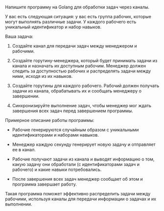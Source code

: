 Напишите программу на Golang для обработки задач через каналы.

У вас есть следующая ситуация: у вас есть группа рабочих, которые могут выполнять различные задачи. У каждого рабочего есть уникальный идентификатор и набор навыков.

Ваша задача:

1. Создайте канал для передачи задач между менеджером и рабочими.

2. Создайте горутину-менеджера, который будет принимать задачи из канала и назначать их доступным рабочим. Менеджер должен следить за доступностью рабочих и распределять задачи между ними, исходя из их навыков.

3. Создайте горутины для каждого рабочего. Рабочий должен получать задачи из канала, обрабатывать их и сообщать менеджеру о завершении.

4. Синхронизируйте выполнение задач, чтобы менеджер мог ждать завершения всех задач перед завершением программы.

Примерное описание работы программы:

- Рабочие генерируются случайным образом с уникальными идентификаторами и наборами навыков.

- Менеджер каждую секунду генерирует новую задачу и отправляет ее в канал.

- Рабочие получают задачи из канала и выводят информацию о том, какую задачу они обработали (с идентификаторами задач и рабочего) и какие навыки потребовались.

- После завершения всех задач менеджер сообщает об этом и программа завершает работу.

Такая программа поможет эффективно распределить задачи между рабочими, используя каналы для передачи информации о задачах и их выполнении.